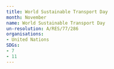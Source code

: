 ```yaml
---
title: World Sustainable Transport Day
month: November
name: World Sustainable Transport Day
un-resolution: A/RES/77/286
organisations:
- United Nations
SDGs:
- 7
- 11
---
```

